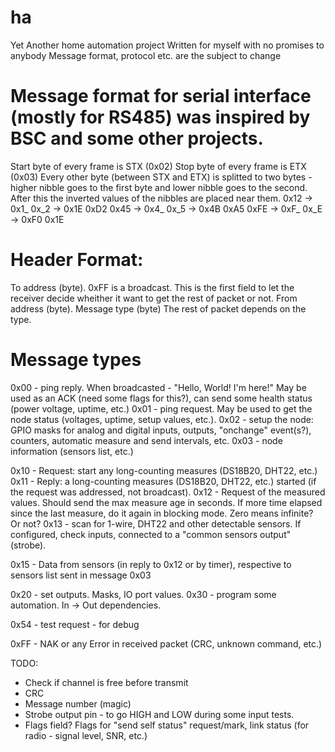 ha
==

Yet Another home automation project
Written for myself with no promises to anybody
Message format, protocol etc. are the subject to change

Message format for serial interface (mostly for RS485) was inspired by BSC and some other projects.
==
Start byte of every frame is STX (0x02)
Stop byte of every frame is ETX (0x03)
Every other byte (between STX and ETX) is splitted to two bytes - higher nibble goes to the first byte and lower nibble goes to the second.
After this the inverted values of the nibbles are placed near them.
0x12 -> 0x1_ 0x_2 -> 0x1E 0xD2
0x45 -> 0x4_ 0x_5 -> 0x4B 0xA5
0xFE -> 0xF_ 0x_E -> 0xF0 0x1E


Header Format:
==
To address (byte). 0xFF is a broadcast. This is the first field to let the receiver decide wheither it want to get the rest of packet or not.
From address (byte).
Message type (byte)
The rest of packet depends on the type.

Message types
==
0x00 - ping reply. When broadcasted - "Hello, World! I'm here!" May be used as an ACK (need some flags for this?), can send some health status (power voltage, uptime, etc.)
0x01 - ping request. May be used to get the node status (voltages, uptime, setup values, etc.).
0x02 - setup the node: GPIO masks for analog and digital inputs, outputs, "onchange" event(s?), counters, automatic measure and send intervals, etc.
0x03 - node information (sensors list, etc.)

0x10 - Request: start any long-counting measures (DS18B20, DHT22, etc.)
0x11 - Reply: a long-counting measures (DS18B20, DHT22, etc.) started (if the request was addressed, not broadcast).
0x12 - Request of the measured values. Should send the max measure age in seconds. If more time elapsed since the last measure, do it again in blocking mode. Zero means infinite? Or not?
0x13 - scan for 1-wire, DHT22 and other detectable sensors. If configured, check inputs, connected to a "common sensors output" (strobe).

0x15 - Data from sensors (in reply to 0x12 or by timer), respective to sensors list sent in message 0x03

0x20 - set outputs. Masks, IO port values.
0x30 - program some automation. In -> Out dependencies.

0x54 - test request - for debug

0xFF - NAK or any Error in received packet (CRC, unknown command, etc.)

TODO:
- Check if channel is free before transmit
- CRC
- Message number (magic)
- Strobe output pin - to go HIGH and LOW during some input tests.
- Flags field? Flags for "send self status" request/mark, link status (for radio - signal level, SNR, etc.)
